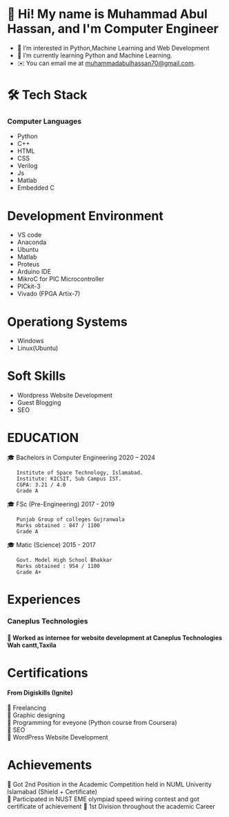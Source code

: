 # 👋 Hi! My name is Muhammad Abul Hassan, and I'm Computer Engineer
- 👀 I’m interested in Python,Machine Learning and Web Development
- 🌱 I’m currently learning Python and Machine Learning.
- ✉️ You can email me at muhammadabulhassan70@gmail.com.

# 🛠 Tech Stack
### Computer Languages
- Python   
- C++  
- HTML  
- CSS  
- Verilog  
- Js  
- Matlab 
- Embedded C

# Development Environment
- VS code
- Anaconda
- Ubuntu
- Matlab
- Proteus
- Arduino IDE
- MikroC for PIC Microcontroller
- PICkit-3
- Vivado (FPGA Artix-7)
 
# Operationg Systems
- Windows
- Linux(Ubuntu)

# Soft Skills
- Wordpress Website Development
- Guest Blogging
- SEO

# EDUCATION
🎓 Bachelors in Computer Engineering                    2020 – 2024
 
       Institute of Space Technology, Islamabad.
       Institute: KICSIT, Sub Campus IST.
       CGPA: 3.21 / 4.0
       Grade A

🎓 FSc (Pre-Engineering)                                2017 - 2019

       Punjab Group of colleges Gujranwala
       Marks obtained : 847 / 1100
       Grade A
       

🎓 Matic (Science)                                      2015 - 2017

       Govt. Model High School Bhakkar
       Marks obtained : 954 / 1100
       Grade A+
       
 # Experiences
 ### Caneplus Technologies  
#### 🌱 Worked as internee for website development at Caneplus Technologies Wah cantt,Taxila   

 # Certifications
 #### From Digiskills (Ignite) 
 🌱 Freelancing  
 🌱 Graphic designing  
 🌱 Programming for eveyone (Python course from Coursera)     
 🌱 SEO  
 🌱 WordPress Website Development    
 
# Achievements
🌱 Got 2nd Position in the Academic Competition held in NUML Univerity Islamabad (Shield + Certificate)    
🌱 Participated in NUST EME olympiad speed wiring contest and got certificate of achievement
🌱 1st Division throughout the academic Career  

